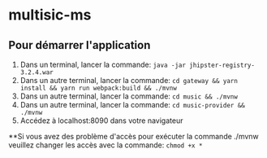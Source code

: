 # multisic-ms
## Pour démarrer l'application
1. Dans un terminal, lancer la commande: `java -jar jhipster-registry-3.2.4.war`
2. Dans un autre terminal, lancer la commande: `cd gateway && yarn install && yarn run webpack:build && ./mvnw`
3. Dans un autre terminal, lancer la commande: `cd music && ./mvnw`
4. Dans un autre terminal, lancer la commande: `cd music-provider && ./mvnw`
5. Accédez à localhost:8090 dans votre navigateur

**Si vous avez des problème d'accès pour exécuter la commande ./mvnw veuillez changer les accès avec la commande:
`chmod +x *`

